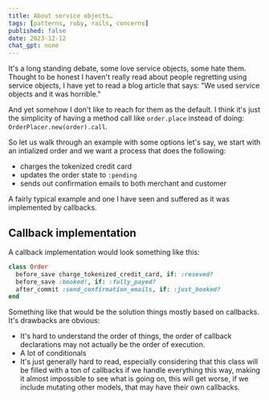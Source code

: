 ```yaml
---
title: About service objects…
tags: [patterns, ruby, rails, concerns]
published: false
date: 2023-12-12
chat_gpt: none
---
```


It's a long standing debate, some love service objects, some hate them. Thought to be honest I haven't really read about people regretting using service objects, I have yet to read a blog article that says: "We used service objects and it was horrible."

And yet somehow I don't like to reach for them as the default. I think it's just the simplicity of having a method call like `order.place` instead of doing: `OrderPlacer.new(order).call`.

So let us walk through an example with some options let's say, we start with an intialized order and we want a process that does the following:

- charges the tokenized credit card
- updates the order state to `:pending`
- sends out confirmation emails to both merchant and customer

A fairly typical example and one I have seen and suffered as it was implemented by callbacks.

## Callback implementation

A callback implementation would look something like this:

```ruby
class Order
  before_save charge_tokenized_credit_card, if: :reseved?
  before_save :booked!, if: :fully_payed?
  after_commit :send_confirmation_emails, if: :just_booked?
end
```

Something like that would be the solution things mostly based on callbacks. It's drawbacks are obvious:

- It's hard to understand the order of things, the order of callback declarations may not actually be the order of execution.
- A lot of conditionals
- It's just generally hard to read, especially considering that this class will be filled with a ton of callbacks if we handle everything this way, making it almost impossible to see what is going on, this will get worse, if we include mutating other models, that may have their own callbacks.


